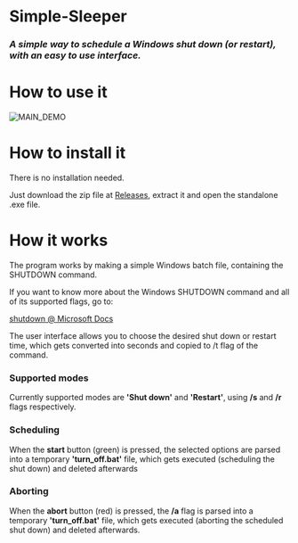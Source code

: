 # Simple-Sleeper
### *A simple way to schedule a Windows shut down (or restart), with an easy to use interface.*

# How to use it
![MAIN_DEMO](https://s10.gifyu.com/images/simple-sleeper.gif)

# How to install it
There is no installation needed.

Just download the zip file at [Releases](https://github.com/WyllerMachado/Simple-Sleeper/releases), extract it 
and open the standalone .exe file.

# How it works
The program works by making a simple Windows batch file, 
containing the SHUTDOWN command.

If you want to know more about the Windows SHUTDOWN command and all of its 
supported flags, go to: 

[shutdown @ Microsoft Docs](https://docs.microsoft.com/en-us/windows-server/administration/windows-commands/shutdown)


The user interface allows you to choose the desired shut down 
or restart time, which gets converted into seconds and copied 
to /t flag of the command.

### Supported modes
Currently supported modes are **'Shut down'** and 
**'Restart'**, using **/s** and **/r** flags respectively.

### Scheduling
When the **start** button (green) is pressed, the selected options are
parsed into a temporary **'turn_off.bat'** file, which gets 
executed (scheduling the shut down) and deleted afterwards

### Aborting
When the **abort** button (red) is pressed, the **/a** flag is
parsed into a temporary **'turn_off.bat'** file, which gets 
executed (aborting the scheduled shut down) and deleted afterwards.
